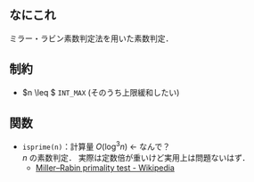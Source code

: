 ## なにこれ
ミラー・ラビン素数判定法を用いた素数判定．

## 制約
- $n \leq $ `INT_MAX` (そのうち上限緩和したい)

## 関数
- `isprime(n)`：計算量 $O(\log^3 n)\ \leftarrow$ なんで？  
	$n$ の素数判定．
	実際は定数倍が重いけど実用上は問題ないはず．
	- [Miller–Rabin primality test - Wikipedia](https://en.wikipedia.org/wiki/Miller%E2%80%93Rabin_primality_test#Testing_against_small_sets_of_bases)
	